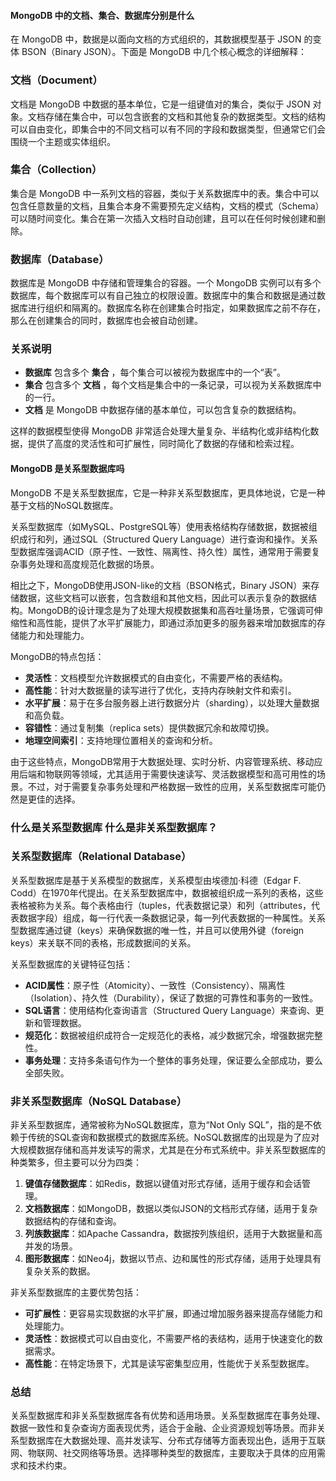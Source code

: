 #### MongoDB 中的文档、集合、数据库分别是什么

在 MongoDB 中，数据是以面向文档的方式组织的，其数据模型基于 JSON 的变体 BSON（Binary JSON）。下面是 MongoDB 中几个核心概念的详细解释：

### 文档（Document）
文档是 MongoDB 中数据的基本单位，它是一组键值对的集合，类似于 JSON 对象。文档存储在集合中，可以包含嵌套的文档和其他复杂的数据类型。文档的结构可以自由变化，即集合中的不同文档可以有不同的字段和数据类型，但通常它们会围绕一个主题或实体组织。

### 集合（Collection）
集合是 MongoDB 中一系列文档的容器，类似于关系数据库中的表。集合中可以包含任意数量的文档，且集合本身不需要预先定义结构，文档的模式（Schema）可以随时间变化。集合在第一次插入文档时自动创建，且可以在任何时候创建和删除。

### 数据库（Database）
数据库是 MongoDB 中存储和管理集合的容器。一个 MongoDB 实例可以有多个数据库，每个数据库可以有自己独立的权限设置。数据库中的集合和数据是通过数据库进行组织和隔离的。数据库名称在创建集合时指定，如果数据库之前不存在，那么在创建集合的同时，数据库也会被自动创建。

### 关系说明
- **数据库** 包含多个 **集合** ，每个集合可以被视为数据库中的一个“表”。
- **集合** 包含多个 **文档** ，每个文档是集合中的一条记录，可以视为关系数据库中的一行。
- **文档** 是 MongoDB 中数据存储的基本单位，可以包含复杂的数据结构。

这样的数据模型使得 MongoDB 非常适合处理大量复杂、半结构化或非结构化数据，提供了高度的灵活性和可扩展性，同时简化了数据的存储和检索过程。

#### MongoDB 是关系型数据库吗
MongoDB 不是关系型数据库，它是一种非关系型数据库，更具体地说，它是一种基于文档的NoSQL数据库。

关系型数据库（如MySQL、PostgreSQL等）使用表格结构存储数据，数据被组织成行和列，通过SQL（Structured Query Language）进行查询和操作。关系型数据库强调ACID（原子性、一致性、隔离性、持久性）属性，通常用于需要复杂事务处理和高度规范化数据的场景。

相比之下，MongoDB使用JSON-like的文档（BSON格式，Binary JSON）来存储数据，这些文档可以嵌套，包含数组和其他文档，因此可以表示复杂的数据结构。MongoDB的设计理念是为了处理大规模数据集和高吞吐量场景，它强调可伸缩性和高性能，提供了水平扩展能力，即通过添加更多的服务器来增加数据库的存储能力和处理能力。

MongoDB的特点包括：

- **灵活性**：文档模型允许数据模式的自由变化，不需要严格的表结构。
- **高性能**：针对大数据量的读写进行了优化，支持内存映射文件和索引。
- **水平扩展**：易于在多台服务器上进行数据分片（sharding），以处理大量数据和高负载。
- **容错性**：通过复制集（replica sets）提供数据冗余和故障切换。
- **地理空间索引**：支持地理位置相关的查询和分析。

由于这些特点，MongoDB常用于大数据处理、实时分析、内容管理系统、移动应用后端和物联网等领域，尤其适用于需要快速读写、灵活数据模型和高可用性的场景。不过，对于需要复杂事务处理和严格数据一致性的应用，关系型数据库可能仍然是更佳的选择。

### 什么是关系型数据库 什么是非关系型数据库？

### 关系型数据库（Relational Database）

关系型数据库是基于关系模型的数据库，关系模型由埃德加·科德（Edgar F. Codd）在1970年代提出。在关系型数据库中，数据被组织成一系列的表格，这些表格被称为关系。每个表格由行（tuples，代表数据记录）和列（attributes，代表数据字段）组成，每一行代表一条数据记录，每一列代表数据的一种属性。关系型数据库通过键（keys）来确保数据的唯一性，并且可以使用外键（foreign keys）来关联不同的表格，形成数据间的关系。

关系型数据库的关键特征包括：

- **ACID属性**：原子性（Atomicity）、一致性（Consistency）、隔离性（Isolation）、持久性（Durability），保证了数据的可靠性和事务的一致性。
- **SQL语言**：使用结构化查询语言（Structured Query Language）来查询、更新和管理数据。
- **规范化**：数据被组织成符合一定规范化的表格，减少数据冗余，增强数据完整性。
- **事务处理**：支持多条语句作为一个整体的事务处理，保证要么全部成功，要么全部失败。

### 非关系型数据库（NoSQL Database）

非关系型数据库，通常被称为NoSQL数据库，意为“Not Only SQL”，指的是不依赖于传统的SQL查询和数据模式的数据库系统。NoSQL数据库的出现是为了应对大规模数据存储和高并发读写的需求，尤其是在分布式系统中。非关系型数据库的种类繁多，但主要可以分为四类：

1. **键值存储数据库**：如Redis，数据以键值对形式存储，适用于缓存和会话管理。
2. **文档数据库**：如MongoDB，数据以类似JSON的文档形式存储，适用于复杂数据结构的存储和查询。
3. **列族数据库**：如Apache Cassandra，数据按列族组织，适用于大数据量和高并发的场景。
4. **图形数据库**：如Neo4j，数据以节点、边和属性的形式存储，适用于处理具有复杂关系的数据。

非关系型数据库的主要优势包括：

- **可扩展性**：更容易实现数据的水平扩展，即通过增加服务器来提高存储能力和处理能力。
- **灵活性**：数据模式可以自由变化，不需要严格的表结构，适用于快速变化的数据需求。
- **高性能**：在特定场景下，尤其是读写密集型应用，性能优于关系型数据库。

### 总结

关系型数据库和非关系型数据库各有优势和适用场景。关系型数据库在事务处理、数据一致性和复杂查询方面表现优秀，适合于金融、企业资源规划等场景。而非关系型数据库在大数据处理、高并发读写、分布式存储等方面表现出色，适用于互联网、物联网、社交网络等场景。选择哪种类型的数据库，主要取决于具体的应用需求和技术约束。